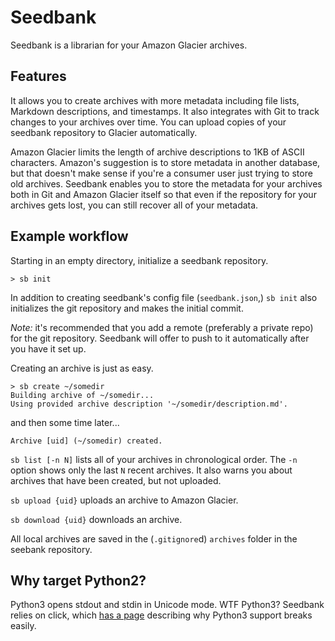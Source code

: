 # Seedbank

Seedbank is a librarian for your Amazon Glacier archives.

## Features

It allows you to create archives with more metadata including file lists, Markdown descriptions, and timestamps. It also integrates with Git to track changes to your archives over time. You can upload copies of your seedbank repository to Glacier automatically.

Amazon Glacier limits the length of archive descriptions to 1KB of ASCII characters. Amazon's suggestion is to store metadata in another database, but that doesn't make sense if you're a consumer user just trying to store old archives. Seedbank enables you to store the metadata for your archives both in Git and Amazon Glacier itself so that even if the repository for your archives gets lost, you can still recover all of your metadata.

## Example workflow
Starting in an empty directory, initialize a seedbank repository.
```
> sb init
```
In addition to creating seedbank's config file (`seedbank.json`,) `sb init` also initializes the git repository and makes the initial commit.

*Note:* it's recommended that you add a remote (preferably a private repo) for the git repository. Seedbank will offer to push to it automatically after you have it set up.

Creating an archive is just as easy.
```
> sb create ~/somedir
Building archive of ~/somedir...
Using provided archive description '~/somedir/description.md'.
```
and then some time later...
```
Archive [uid] (~/somedir) created.
```

`sb list [-n N]` lists all of your archives in chronological order. The `-n` option shows only the last `N` recent archives. It also warns you about archives that have been created, but not uploaded.

`sb upload {uid}` uploads an archive to Amazon Glacier.

`sb download {uid}` downloads an archive.

All local archives are saved in the (`.gitignore`d) `archives` folder in the seebank repository.

## Why target Python2?

Python3 opens stdout and stdin in Unicode mode. WTF Python3? Seedbank relies on click, which [has a page](http://click.pocoo.org/5/python3/) describing why Python3 support breaks easily.
